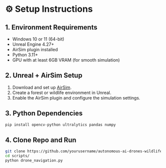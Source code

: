 # ⚙️ Setup Instructions

## 1. Environment Requirements
- Windows 10 or 11 (64-bit)
- Unreal Engine 4.27+
- AirSim plugin installed
- Python 3.11+
- GPU with at least 6GB VRAM (for smooth simulation)

## 2. Unreal + AirSim Setup
1. Download and set up [AirSim](https://github.com/microsoft/AirSim).
2. Create a forest or wildlife environment in Unreal.
3. Enable the AirSim plugin and configure the simulation settings.

## 3. Python Dependencies

```bash
pip install opencv-python ultralytics pandas numpy
```

## 4. Clone Repo and Run
```bash
git clone https://github.com/yourusername/autonomous-ai-drones-wildlife-monitoring.git
cd scripts/
python drone_navigation.py
```

